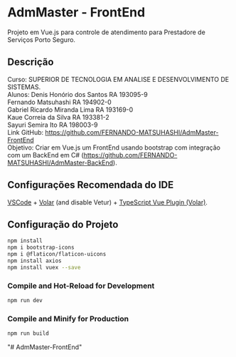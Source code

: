 # AdmMaster - FrontEnd

Projeto em Vue.js para controle de atendimento para Prestadore de Serviços Porto Seguro.

## Descrição

Curso: SUPERIOR DE TECNOLOGIA EM ANALISE E DESENVOLVIMENTO DE SISTEMAS.<br>
Alunos: Denis Honório dos Santos RA 193095-9<br>
        Fernando Matsuhashi RA 194902-0<br>
        Gabriel Ricardo Miranda Lima RA 193169-0<br>
        Kaue Correia da Silva RA 193381-2<br>
        Sayuri Semira Ito RA 198003-9<br>
Link GitHub: https://github.com/FERNANDO-MATSUHASHI/AdmMaster-FrontEnd<br>
Objetivo: Criar em Vue.js um FrontEnd usando bootstrap com integração com um BackEnd em C# (https://github.com/FERNANDO-MATSUHASHI/AdmMaster-BackEnd).

## Configurações Recomendada do IDE

[VSCode](https://code.visualstudio.com/) + [Volar](https://marketplace.visualstudio.com/items?itemName=Vue.volar) (and disable Vetur) + [TypeScript Vue Plugin (Volar)](https://marketplace.visualstudio.com/items?itemName=Vue.vscode-typescript-vue-plugin).

## Configuração do Projeto

```sh
npm install
npm i bootstrap-icons
npm i @flaticon/flaticon-uicons
npm install axios
npm install vuex --save
```

### Compile and Hot-Reload for Development

```sh
npm run dev
```

### Compile and Minify for Production

```sh
npm run build
```
"# AdmMaster-FrontEnd" 
